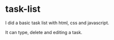 # task-list
I did a basic task list with html, css and javascript.

It can type, delete and editing a task.
